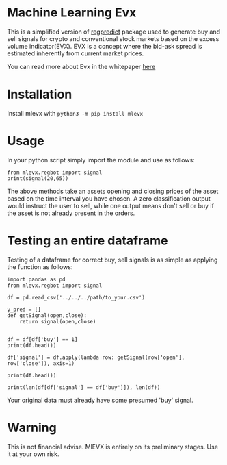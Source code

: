 # Machine Learning Evx

This is a simplified version of [regpredict](https://pypi.org/project/regpredict/) package used to generate buy and sell signals for crypto and conventional stock markets based on the excess volume indicator(EVX). EVX is a concept where the bid-ask spread is estimated inherently from current market prices. 

You can read more about Evx in the whitepaper [here](https://www.researchgate.net/publication/345313655_DeFiPaper)  
# Installation
Install mlevx with `python3 -m pip install mlevx`  
# Usage

In your python script simply import the module and use as follows:

```  
from mlevx.regbot import signal
print(signal(20,65))
```
The above methods take an assets opening and closing prices of the asset based on the time interval you have chosen. A zero classification output would instruct the user to sell, while one output means don't sell or buy if the asset is not already present in the orders.  

# Testing an entire dataframe
Testing of a dataframe for correct buy, sell signals is as simple as applying the function as follows:  

```
import pandas as pd
from mlevx.regbot import signal

df = pd.read_csv('../../../path/to_your.csv')

y_pred = []
def getSignal(open,close):
    return signal(open,close)


df = df[df['buy'] == 1]
print(df.head())

df['signal'] = df.apply(lambda row: getSignal(row['open'], row['close']), axis=1)

print(df.head())

print(len(df[df['signal'] == df['buy']]), len(df))

```

Your original data must already have some presumed 'buy' signal.

# Warning
This is not financial advise. MlEVX is entirely on its preliminary stages. Use it at your own risk.